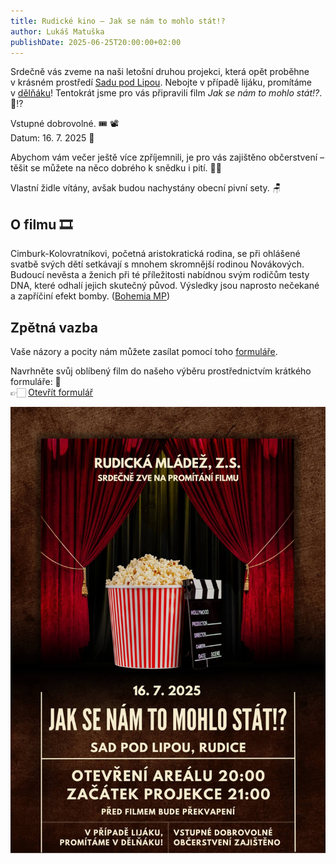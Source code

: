 ```yaml
---
title: Rudické kino ‒ Jak se nám to mohlo stát!?
author: Lukáš Matuška
publishDate: 2025-06-25T20:00:00+02:00
---
```


Srdečně vás zveme na naši letošní druhou projekci, která opět proběhne v&nbsp;krásném prostředí [Sadu pod Lipou](https://maps.app.goo.gl/PkK9S2EBhhUzFXkR6).
Nebojte v případě lijáku, promítáme v&nbsp;[dělňáku](https://maps.app.goo.gl/fRbT5FhzffHoAYcj7)!
Tentokrát jsme pro vás připravili film *Jak se nám to mohlo stát!?*. 🤔⁉️

<!--more-->

Vstupné dobrovolné. 🎟 📽 \
Datum: 16.&nbsp;7.&nbsp;2025 📅

Abychom vám večer ještě více zpříjemnili, je pro vás zajištěno občerstvení – těšit se můžete na něco dobrého k&nbsp;snědku i&nbsp;pití. 🍿🍻

Vlastní židle vítány, avšak budou nachystány obecní pivní sety. 🪑

## O filmu 🎞

Cimburk-Kolovratníkovi, početná aristokratická rodina, se při ohlášené svatbě svých dětí setkávají s&nbsp;mnohem skromnější rodinou Novákových.
Budoucí nevěsta a&nbsp;ženich při té příležitosti nabídnou svým rodičům testy DNA, které odhalí jejich skutečný původ.
Výsledky jsou naprosto nečekané a&nbsp;zapříčiní efekt bomby. ([Bohemia MP](http://www.bohemiamp.cz/))

## Zpětná vazba

Vaše názory a&nbsp;pocity nám můžete zasílat pomocí toho [formuláře](https://forms.gle/x2Aa51WE17773tqz9).

Navrhněte svůj oblíbený film do našeho výběru prostřednictvím krátkého formuláře: 📝 \
👉🏻 [Otevřít formulář](https://forms.gle/83aDkqcAj5nDmfj46)

![Plakát](images/poster.jpg)
